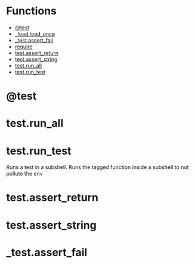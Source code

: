 # Functions
- [@test](@test)
- [_load.load_once](_load.load_once)
- [_test.assert_fail](_test.assert_fail)
- [require](require)
- [test.assert_return](test.assert_return)
- [test.assert_string](test.assert_string)
- [test.run_all](test.run_all)
- [test.run_test](test.run_test)
# @test

# test.run_all

# test.run_test
 Runs a test in a subshell. Runs the tagged function
 inside a subshell to not pollute the env

# test.assert_return

# test.assert_string

# _test.assert_fail

